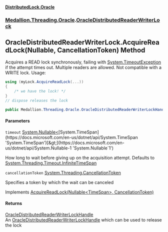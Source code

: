 #### [DistributedLock.Oracle](README.md 'README')
### [Medallion.Threading.Oracle](Medallion.Threading.Oracle.md 'Medallion.Threading.Oracle').[OracleDistributedReaderWriterLock](OracleDistributedReaderWriterLock.md 'Medallion.Threading.Oracle.OracleDistributedReaderWriterLock')

## OracleDistributedReaderWriterLock.AcquireReadLock(Nullable<TimeSpan>, CancellationToken) Method

Acquires a READ lock synchronously, failing with [System.TimeoutException](https://docs.microsoft.com/en-us/dotnet/api/System.TimeoutException 'System.TimeoutException') if the attempt times out. Multiple readers are allowed. Not compatible with a WRITE lock. Usage:   
  
```csharp  
using (myLock.AcquireReadLock(...))  
{  
    /* we have the lock! */  
}  
// dispose releases the lock  
```

```csharp
public Medallion.Threading.Oracle.OracleDistributedReaderWriterLockHandle AcquireReadLock(System.Nullable<System.TimeSpan> timeout=null, System.Threading.CancellationToken cancellationToken=default(System.Threading.CancellationToken));
```
#### Parameters

<a name='Medallion.Threading.Oracle.OracleDistributedReaderWriterLock.AcquireReadLock(System.Nullable_System.TimeSpan_,System.Threading.CancellationToken).timeout'></a>

`timeout` [System.Nullable&lt;](https://docs.microsoft.com/en-us/dotnet/api/System.Nullable-1 'System.Nullable`1')[System.TimeSpan](https://docs.microsoft.com/en-us/dotnet/api/System.TimeSpan 'System.TimeSpan')[&gt;](https://docs.microsoft.com/en-us/dotnet/api/System.Nullable-1 'System.Nullable`1')

How long to wait before giving up on the acquisition attempt. Defaults to [System.Threading.Timeout.InfiniteTimeSpan](https://docs.microsoft.com/en-us/dotnet/api/System.Threading.Timeout.InfiniteTimeSpan 'System.Threading.Timeout.InfiniteTimeSpan')

<a name='Medallion.Threading.Oracle.OracleDistributedReaderWriterLock.AcquireReadLock(System.Nullable_System.TimeSpan_,System.Threading.CancellationToken).cancellationToken'></a>

`cancellationToken` [System.Threading.CancellationToken](https://docs.microsoft.com/en-us/dotnet/api/System.Threading.CancellationToken 'System.Threading.CancellationToken')

Specifies a token by which the wait can be canceled

Implements [AcquireReadLock(Nullable&lt;TimeSpan&gt;, CancellationToken)](https://github.com/madelson/DistributedLock/tree/default-documentation/docs/api/DistributedLock.Core/IDistributedReaderWriterLock.AcquireReadLock.bAhgltfPpI+hi4bNotiyGg.md 'Medallion.Threading.IDistributedReaderWriterLock.AcquireReadLock(System.Nullable{System.TimeSpan},System.Threading.CancellationToken)')

#### Returns
[OracleDistributedReaderWriterLockHandle](OracleDistributedReaderWriterLockHandle.md 'Medallion.Threading.Oracle.OracleDistributedReaderWriterLockHandle')  
An [OracleDistributedReaderWriterLockHandle](OracleDistributedReaderWriterLockHandle.md 'Medallion.Threading.Oracle.OracleDistributedReaderWriterLockHandle') which can be used to release the lock